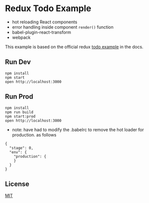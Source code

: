 Redux Todo Example
=====================

* hot reloading React components
* error handling inside component `render()` function
* babel-plugin-react-transform
* webpack

This example is based on the official redux [todo example](http://rackt.org/redux/docs/basics/ExampleTodoList.html) in the docs.

## Run Dev

```
npm install
npm start
open http://localhost:3000
```

## Run Prod

```
npm install
npm run build
npm start:prod
open http://localhost:3000
```

* note: have had to modify the .babelrc to remove the hot loader for production. as follows

```
{
  "stage": 0,
  "env": {
    "production": {
    }
  }
}
```

## License

[MIT](http://isekivacenz.mit-license.org/)